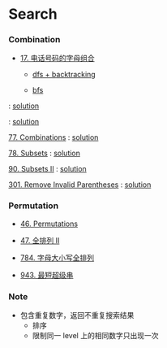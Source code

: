 # Search

### Combination

* [17. 电话号码的字母组合](https://leetcode-cn.com/problems/letter-combinations-of-a-phone-number/) 
    
    * [dfs + backtracking]()

    * [bfs]()

[]() : [solution]()

[]() : [solution]()

[77. Combinations](https://leetcode.com/problems/combinations/) : [solution]()

[78. Subsets](https://leetcode.com/problems/subsets/) : [solution]()

[90. Subsets II](https://leetcode.com/problems/subsets-ii/) : [solution]()

[301. Remove Invalid Parentheses](https://leetcode.com/problems/remove-invalid-parentheses/) : [solution]()

### Permutation

* [46. Permutations](https://leetcode.com/problems/permutations/)

* [47. 全排列 II](https://leetcode-cn.com/problems/permutations-ii/)

* [784. 字母大小写全排列](https://leetcode-cn.com/problems/letter-case-permutation/)

* [943. 最短超级串](https://leetcode-cn.com/problems/find-the-shortest-superstring/)


### Note

* 包含重复数字，返回不重复搜索结果
    * 排序
    * 限制同一 level 上的相同数字只出现一次